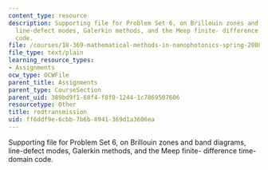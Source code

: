 ```yaml
---
content_type: resource
description: Supporting file for Problem Set 6, on Brillouin zones and band diagrams,
  line-defect modes, Galerkin methods, and the Meep finite- difference time-domain
  code.
file: /courses/18-369-mathematical-methods-in-nanophotonics-spring-2008/ff6ddf9e6cbb7b6b8941369d1a3606ea_rodtransmission.ctl
file_type: text/plain
learning_resource_types:
- Assignments
ocw_type: OCWFile
parent_title: Assignments
parent_type: CourseSection
parent_uid: 389bd9f1-68f4-f8f0-1244-1c7869507606
resourcetype: Other
title: rodtransmission
uid: ff6ddf9e-6cbb-7b6b-8941-369d1a3606ea
---
```

Supporting file for Problem Set 6, on Brillouin zones and band diagrams, line-defect modes, Galerkin methods, and the Meep finite- difference time-domain code.

